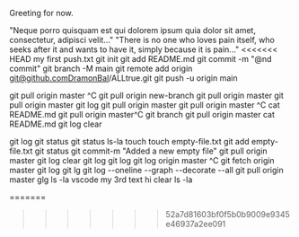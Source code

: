 Greeting for now.

"Neque porro quisquam est qui dolorem ipsum quia dolor sit amet, consectetur, adipisci velit..."
"There is no one who loves pain itself, who seeks after it and wants to have it, simply because it is pain..."
<<<<<<< HEAD
my first push.txt
git init
git add README.md
git commit -m "@nd commit"
git branch -M main
git remote add origin git@github.comDramonBal/ALLtrue.git
git push -u origin main

git pull origin master ^C
git pull origin new-branch
git pull origin master
git pull origin master
git log
git pull origin master
git pull origin master ^C
cat README.md
git pull origin master^C
git  branch
git pull origin master
cat README.md
git log
clear

git log
git status
git status
ls-la
touch
touch empty-file.txt
git add empty-file.txt
git status
git commit-m "Added a new empty file"
git pull origin master
git log
clear
git log
git log
git log origin master ^C
git fetch origin master
git log
git lg
git log --oneline --graph --decorate --all
git pull origin master
glg
ls -la
vscode my 3rd text
hi
clear
ls -la



=======
>>>>>>> 52a7d81603bf0f5b0b9009e9345e46937a2ee091
